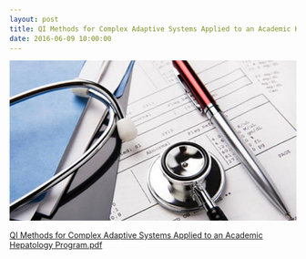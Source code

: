 ```yaml
---
layout: post
title: QI Methods for Complex Adaptive Systems Applied to an Academic Hepatology Program
date: 2016-06-09 10:00:00
---
```


![](/assets/images/qi-methods-for-complex-adaptive-systems-applied-to-an-academic-hepatology-program.jpg)

[QI Methods for Complex Adaptive Systems Applied to an Academic Hepatology Program.pdf](https://jumpshare.com/v/CcW8jDOvykC69GJn3Scy)